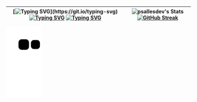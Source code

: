 | [![Typing SVG](https://readme-typing-svg.demolab.com?font=Iosevka&size=35&duration=500&color=E6EDF3&vCenter=true&multiline=true&repeat=false&width=467&height=250&separator=%3C&lines=fn+main()%3C%7B%3C%E3%85%A4%E3%85%A4println!(%22Welcome...%22);%3C%7D)](https://git.io/typing-svg) [![Typing SVG](https://readme-typing-svg.demolab.com?font=Iosevka&duration=1000&color=E6EDF3&vCenter=true&multiline=true&repeat=false&width=467&height=35&lines=%E2%80%A2+%F0%9F%93%81+I'm+currently+working+in%3A)](https://git.io/typing-svg) [![Typing SVG](https://readme-typing-svg.demolab.com?font=Iosevka&duration=1000&color=E6EDF3&vCenter=true&multiline=true&repeat=false&width=467&height=35&lines=Embedded+systems)](https://git.io/typing-svg) | ![psallesdev's Stats](https://github-readme-stats.vercel.app/api?username=psallesdev&show_icons=true&count_private=true&bg_color=0d1117&border_radius=0&border_color=272D33&card_width=450) [![GitHub Streak](https://streak-stats.demolab.com?user=psallesdev&border_radius=0&locale=pt_BR&card_width=450&border=272D33&background=0D1117&ring=132841&fire=296ECB&stroke=272D33&currStreakLabel=296ECB&currStreakNum=434D58&sideNums=434D58&sideLabels=434D58&dates=434D58&excludeDaysLabel=434D58)](https://git.io/streak-stats) |
|--|--|

![snake gif](https://github.com/PSalleSDev/PSalleSDev/blob/output/github-contribution-grid-snake.svg)
